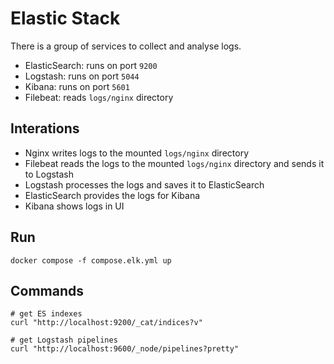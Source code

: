 # Elastic Stack

There is a group of services to collect and analyse logs. 

- ElasticSearch: runs on port `9200`
- Logstash: runs on port `5044`
- Kibana: runs on port `5601`
- Filebeat: reads `logs/nginx` directory

## Interations

- Nginx writes logs to the mounted `logs/nginx` directory
- Filebeat reads the logs to the mounted `logs/nginx` directory and sends it to Logstash
- Logstash processes the logs and saves it to ElasticSearch
- ElasticSearch provides the logs for Kibana
- Kibana shows logs in UI

## Run

```
docker compose -f compose.elk.yml up
```

## Commands

```
# get ES indexes
curl "http://localhost:9200/_cat/indices?v"

# get Logstash pipelines
curl "http://localhost:9600/_node/pipelines?pretty"
```
